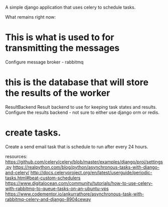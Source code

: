 
A simple django application that uses celery to schedule tasks. 

What remains right now:

# This is what is used to for transmitting the messages
Configure message broker - rabbitmq

# this is the database that will store the results of the worker
ResultBackend
Result backend to use for keeping task states and results.
Configure the results backend - not sure to either use django orm or redis. 

# create tasks. 
Create a send email task that is schedule to run after every 24 hours. 


resources:
https://github.com/celery/celery/blob/master/examples/django/proj/settings.py
https://realpython.com/blog/python/asynchronous-tasks-with-django-and-celery/
http://docs.celeryproject.org/en/latest/userguide/periodic-tasks.html#beat-custom-schedulers
https://www.digitalocean.com/community/tutorials/how-to-use-celery-with-rabbitmq-to-queue-tasks-on-an-ubuntu-vps
https://www.codementor.io/ankurrathore/asynchronous-task-with-rabbitmq-celery-and-django-8904ceway